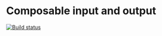 # Composable input and output

[![Build status](https://ci.appveyor.com/api/projects/status/9vgkcu7dg8gd5u9a/branch/master?svg=true)](https://ci.appveyor.com/project/busterwood/io/branch/master)
